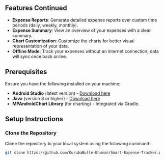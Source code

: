 ## Features Continued
- **Expense Reports**: Generate detailed expense reports over custom time periods (daily, weekly, monthly).
- **Expense Summary**: View an overview of your expenses with a clear summary.
- **Chart Customization**: Customize the charts for better visual representation of your data.
- **Offline Mode**: Track your expenses without an internet connection; data will sync once back online.

## Prerequisites

Ensure you have the following installed on your machine:
- **Android Studio** (latest version) - [Download here](https://developer.android.com/studio)
- **Java** (version 8 or higher) - [Download here](https://www.oracle.com/java/technologies/javase-jdk8-downloads.html)
- **MPAndroidChart Library** (for charting) - Integrated via Gradle.

## Setup Instructions

### Clone the Repository
Clone the repository to your local system using the following command:
```bash
git clone https://github.com/KurubaBulle-Bhuvan/Smart-Expense-Tracker.git
